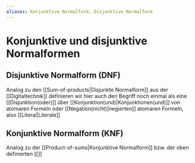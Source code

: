 ```yaml
---
aliases: Konjunktive Normalform, Disjunktive Normalform
---
```

$\newcommand{\f}[1]{\mathcal{#1}}\newcommand{\F}[1]{\mathfrak{#1}}\newcommand{\b}[1]{\mathbb{#1}}$
# Konjunktive und disjunktive Normalformen 
## Disjunktive Normalform (DNF)
Analog zu den [[Sum-of-products|Disjunkte Normalform]] aus der [[Digitaltechnik]] definieren wir hier auch den Begriff noch einmal als eine [[Disjunktion(oder)]] über [[Konjunktion(und)|Konjunktionen(und)]] von atomaren Formeln oder [[Negation(nicht)|negierten]] atomaren Formeln, also [[Literal|Literale]] 

## Konjunktive Normalform (KNF)
Analog zu der [[Product-of-sums|Konjunktive Normalform]] bzw. der oben definierten [[]]